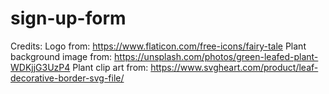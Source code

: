 # sign-up-form

Credits:
Logo from: https://www.flaticon.com/free-icons/fairy-tale
Plant background image from: https://unsplash.com/photos/green-leafed-plant-WDKjjG3UzP4
Plant clip art from: https://www.svgheart.com/product/leaf-decorative-border-svg-file/
